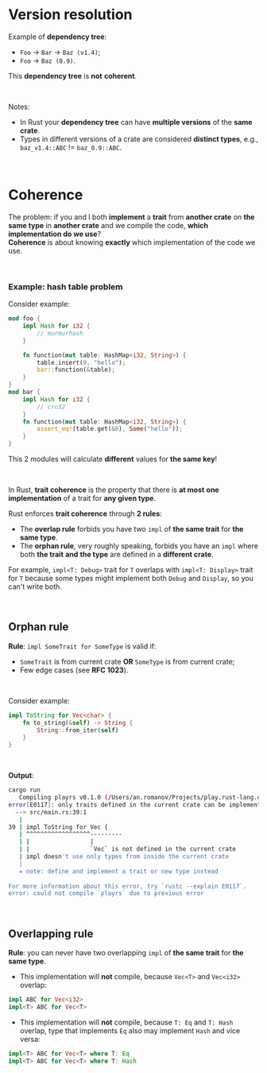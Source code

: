 # Version resolution
Example of **dependency tree**:
- `Foo` -> `Bar` -> `Baz (v1.4)`;
- `Foo` -> `Baz (0.9)`.

This **dependency tree** is **not** **coherent**.

<br>

Notes:
- In Rust your **dependency tree** can have **multiple versions** of the **same crate**.
- Types in different versions of a crate are considered **distinct types**, e.g., `baz_v1.4::ABC` != `baz_0.9::ABC`.

<br>

# Coherence
The problem: if you and I both **implement** a **trait** from **another crate** on **the same type** in **another crate** and we compile the code, **which implementation do we use**?<br>
**Coherence** is about knowing **exactly** which implementation of the code we use.<br>

<br>

### Example: hash table problem
Consider example:
```Rust
mod foo {
    impl Hash for i32 {
        // murmurhash
    }

    fn function(mut table: HashMap<i32, String>) {
        table.insert(0, "hello");
        bar::function(&table);
    }
}
mod bar {
    impl Hash for i32 {
        // crc32
    }
    fn function(mut table: HashMap<i32, String>) {
        assert_eq!(table.get(&0), Some("hello"));
    }
}
```

This 2 modules will calculate **different** values for **the same key**!<br>

<br>

In Rust, **trait coherence** is the property that there is **at most** **one implementation** of a trait for **any given type**.

Rust enforces **trait coherence** through **2 rules**:
- The **overlap rule** forbids you have two `impl` of **the same trait** for **the same type**.<br>
- The **orphan rule**, very roughly speaking, forbids you have an `impl` where both **the trait** **and** **the type** are defined in a **different crate**.

For example, `impl<T: Debug>` trait for `T` overlaps with `impl<T: Display>` trait for `T` because some types might implement both `Debug` and `Display`, so you can't write both.

<br>

## Orphan rule
**Rule**: `impl SomeTrait for SomeType` is valid if:
- `SomeTrait` is from current crate **OR** `SomeType` is from current crate;
- Few edge cases (see **RFC 1023**).

<br>

Consider example:
```Rust
impl ToString for Vec<char> {
    fn to_string(&self) -> String {
        String::from_iter(self)
    }
}
```

<br>

**Output**:
```bash
cargo run 
   Compiling playrs v0.1.0 (/Users/an.romanov/Projects/play.rust-lang.org)                                                                                      
error[E0117]: only traits defined in the current crate can be implemented for arbitrary types                                                                   
  --> src/main.rs:39:1                                                                                                                                          
   |                                                                                                                                                            
39 | impl ToString for Vec {                                                                                                                              
   | ^^^^^^^^^^^^^^^^^^---------                                                                                                                                
   | |                 |                                                                                                                                        
   | |                 `Vec` is not defined in the current crate                                                                                                
   | impl doesn't use only types from inside the current crate                                                                                                  
   |                                                                                                                                                            
   = note: define and implement a trait or new type instead                                                                                                     
                                                                                                                                                                
For more information about this error, try `rustc --explain E0117`.                                                                                             
error: could not compile `playrs` due to previous error                                                                                                         
```

<br>

## Overlapping rule
**Rule**: you can never have two overlapping ``impl`` of **the same trait** for **the same type**.<br>

- This implementation will **not** compile, because `Vec<T>` and `Vec<i32>` overlap:
```Rust
impl ABC for Vec<i32>
impl<T> ABC for Vec<T>
```
- This implementation will **not** compile, because `T: Eq` and `T: Hash` overlap, type that implements `Eq` also may implement `Hash` and vice versa:
```Rust
impl<T> ABC for Vec<T> where T: Eq
impl<T> ABC for Vec<T> where T: Hash
```
